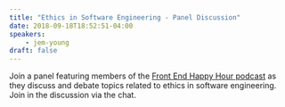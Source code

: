 ```yaml
---
title: "Ethics in Software Engineering - Panel Discussion"
date: 2018-09-18T18:52:51-04:00
speakers:
    - jem-young
draft: false
---
```


Join a panel featuring members of the [Front End Happy Hour podcast](http://frontendhappyhour.com/) as they discuss and debate topics related to ethics in software engineering. Join in the discussion via the chat.